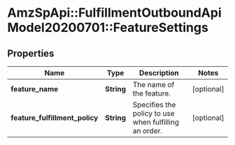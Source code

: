 # AmzSpApi::FulfillmentOutboundApiModel20200701::FeatureSettings

## Properties
Name | Type | Description | Notes
------------ | ------------- | ------------- | -------------
**feature_name** | **String** | The name of the feature. | [optional] 
**feature_fulfillment_policy** | **String** | Specifies the policy to use when fulfilling an order. | [optional] 

